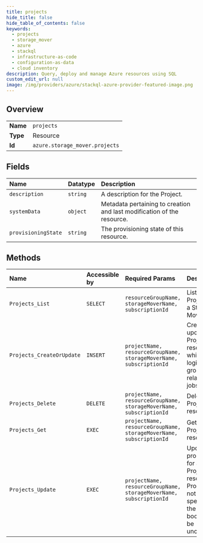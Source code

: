 ```yaml
---
title: projects
hide_title: false
hide_table_of_contents: false
keywords:
  - projects
  - storage_mover
  - azure    
  - stackql
  - infrastructure-as-code
  - configuration-as-data
  - cloud inventory
description: Query, deploy and manage Azure resources using SQL
custom_edit_url: null
image: /img/providers/azure/stackql-azure-provider-featured-image.png
---
```

  
    

## Overview
<table><tbody>
<tr><td><b>Name</b></td><td><code>projects</code></td></tr>
<tr><td><b>Type</b></td><td>Resource</td></tr>
<tr><td><b>Id</b></td><td><code>azure.storage_mover.projects</code></td></tr>
</tbody></table>

## Fields
| Name | Datatype | Description |
|:-----|:---------|:------------|
| `description` | `string` | A description for the Project. |
| `systemData` | `object` | Metadata pertaining to creation and last modification of the resource. |
| `provisioningState` | `string` | The provisioning state of this resource. |
## Methods
| Name | Accessible by | Required Params | Description |
|:-----|:--------------|:----------------|:------------|
| `Projects_List` | `SELECT` | `resourceGroupName, storageMoverName, subscriptionId` | Lists all Projects in a Storage Mover. |
| `Projects_CreateOrUpdate` | `INSERT` | `projectName, resourceGroupName, storageMoverName, subscriptionId` | Creates or updates a Project resource, which is a logical grouping of related jobs. |
| `Projects_Delete` | `DELETE` | `projectName, resourceGroupName, storageMoverName, subscriptionId` | Deletes a Project resource. |
| `Projects_Get` | `EXEC` | `projectName, resourceGroupName, storageMoverName, subscriptionId` | Gets a Project resource. |
| `Projects_Update` | `EXEC` | `projectName, resourceGroupName, storageMoverName, subscriptionId` | Updates properties for a Project resource. Properties not specified in the request body will be unchanged. |
